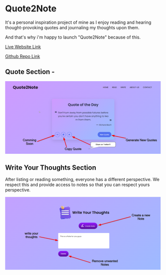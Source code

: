 # Quote2Note 

It's a personal inspiration project of mine as I enjoy reading and hearing thought-provoking quotes and journaling my thoughts upon them.

And that's why i'm happy to launch "Quote2Note" because of this.

[Live Website Link](https://surendrapandar.github.io/Quote2Note/)

[Github Repo Link](https://github.com/surendrapandar/Quote2Note)

## Quote Section -

![alt text](./img/quotepage.png)

## Write Your Thoughts Section 

After listing or reading something, everyone has a different perspective. We respect this and provide access to notes so that you can respect yours perspective. 

![alt text](./img/writingpage.png)


